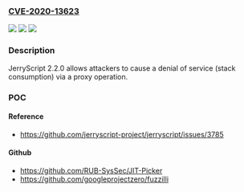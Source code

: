 ### [CVE-2020-13623](https://cve.mitre.org/cgi-bin/cvename.cgi?name=CVE-2020-13623)
![](https://img.shields.io/static/v1?label=Product&message=n%2Fa&color=blue)
![](https://img.shields.io/static/v1?label=Version&message=n%2Fa&color=blue)
![](https://img.shields.io/static/v1?label=Vulnerability&message=n%2Fa&color=brighgreen)

### Description

JerryScript 2.2.0 allows attackers to cause a denial of service (stack consumption) via a proxy operation.

### POC

#### Reference
- https://github.com/jerryscript-project/jerryscript/issues/3785

#### Github
- https://github.com/RUB-SysSec/JIT-Picker
- https://github.com/googleprojectzero/fuzzilli

